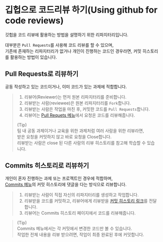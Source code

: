 깁헙으로 코드리뷰 하기(Using github for code reviews)
=====================================================

깃헙을 코드 리뷰에 활용하는 방법을 설명하기 위한 리파지터리입니다.  

대부분은 `Pull Requests`를 사용해 코드 리뷰를 할 수 있으며,  
기존에 존재하는 리파지터리가 없거나 개인이 진행하는 코드인 경우라면, 커밋 히스토리를 활용하는 방법이 있습니다.


## Pull Requests로 리뷰하기
공동 작성하고 있는 코드이거나, 이미 코드가 있는 과제에 적합합니다.

>1. 리뷰어(Reviewer)는 먼저 원본 리파지터리를 준비합니다.
>2. 리뷰받는 사람(reviewee)은 원본 리파지터리를 `Fork`합니다.
>3. 리뷰받는 사람은 작업을 마친 후, 커밋한 코드를 `Pull Requests`합니다.
>4. 리뷰어는 [Pull Requets 메뉴](https://github.com/ohgyun/using-github-for-code-reviews/pulls)에서 요청온 코드를 리뷰해줍니다.
>
> (Tip)  
> 팀 내 공동 과제이거나 교육을 위한 과제처럼 여러 사람을 위한 리뷰라면,  
> 받은 요청을 커밋하지 않고 바로 요청을 Close합니다.  
> 리뷰받는 사람은 close 된 다른 사람의 리뷰 히스토리를 참고해 학습할 수 있습니다.


## Commits 히스토리로 리뷰하기
개인이 혼자 진행하는 과제 또는 프로젝트인 경우에 적합하며,  
[Commits 메뉴](https://github.com/ohgyun/using-github-for-code-reviews/commits/master)의 커밋 히스토리에 댓글을 다는 방식으로 리뷰합니다.

>1. 리뷰받는 사람이 직접 자신의 리파지터리를 생성하고 작업합니다.
>2. 리뷰받을 코드를 커밋하고, 리뷰어에게 리뷰받을 [커밋 히스토리 링크](https://github.com/ohgyun/using-github-for-code-reviews/commit/8a85b15805237214aea83a1131f0548b3b69a2d8)를 전달합니다.
>3. 리뷰어는 Commits 히스토리 페이지에서 코드를 리뷰해줍니다.

> (Tip)  
> Commits 메뉴에서는 각 커밋에서 변경한 코드만 볼 수 있습니다.  
> 작업한 전체 내용을 리뷰 받으려면, 작업이 최종 완료된 후에 커밋합니다.
